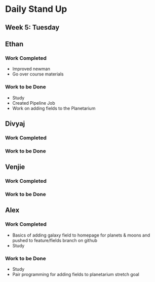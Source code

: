 # Daily Stand Up
## Week 5: Tuesday

## Ethan

### Work Completed

- Improved newman
- Go over course materials

### Work to be Done

- Study
- Created Pipeline Job
- Work on adding fields to the Planetarium

## Divyaj

### Work Completed



### Work to be Done



## Venjie

### Work Completed



### Work to be Done



## Alex

### Work Completed
- Basics of adding galaxy field to homepage for planets & moons and pushed to feature/fields branch on github
- Study

### Work to be Done
- Study
- Pair programming for adding fields to planetarium stretch goal
